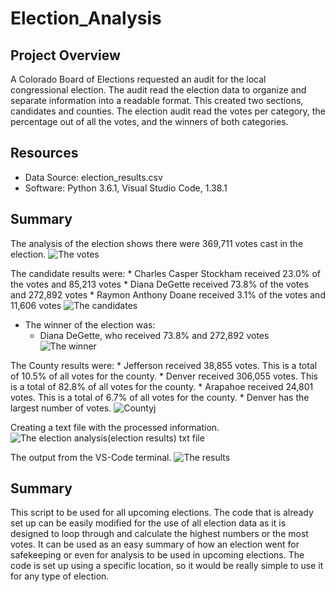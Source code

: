 # Election_Analysis

## Project Overview
A Colorado Board of Elections requested an audit for the local congressional election. The audit read the election data to organize and separate information into a readable format. This created two sections, candidates and counties. The election audit read the votes per category, the percentage out of all the votes, and the winners of both categories.

## Resources
- Data Source: election_results.csv
- Software: Python 3.6.1, Visual Studio Code, 1.38.1

## Summary
The analysis of the election shows there were 369,711 votes cast in the election.
![The votes](https://user-images.githubusercontent.com/106329824/195368758-87ecae8a-3bc4-49a0-ae8d-69f6961031c2.png)

The candidate results were:
    * Charles Casper Stockham received 23.0% of the votes and 85,213 votes
    * Diana DeGette received 73.8% of the votes and 272,892 votes
    * Raymon Anthony Doane received 3.1% of the votes and 11,606 votes
![The candidates](https://user-images.githubusercontent.com/106329824/195368667-18881e28-d7ac-4bbc-9b93-8b3eed3d43e1.png)
    
* The winner of the election was:
    *  Diana DeGette, who received 73.8% and 272,892 votes
![The winner](https://user-images.githubusercontent.com/106329824/195369106-970e20c6-c2ac-42af-9ac9-0f6e22cd5c8f.png)

The County results were: 
    * Jefferson received 38,855 votes. This is a total of 10.5% of all votes for the county.
    * Denver received 306,055 votes. This is a total of 82.8% of all votes for the county.
    * Arapahoe received 24,801 votes. This is a total of 6.7% of all votes for the county.
        * Denver has the largest number of votes.
![Countyj](https://user-images.githubusercontent.com/106329824/195370916-e7ad44f5-73dc-45e7-943b-059644e3f2ba.png)

Creating a text file with the processed information.
![The election analysis(election results) txt file](https://user-images.githubusercontent.com/106329824/183518517-012314f3-9c19-495c-83d2-2f50352fd2a6.png)

The output from the VS-Code terminal.
![The results](https://user-images.githubusercontent.com/106329824/183518317-c3a726f3-ede0-4783-85a7-8720f692832e.png)

## Summary
This script to be used for all upcoming elections. The code that is already set up can be easily modified for the use of all election data as it is designed to loop through and calculate the highest numbers or the most votes. It can be used as an easy summary of how an election went for safekeeping or even for analysis to be used in upcoming elections. The code is set up using a specific location, so it would be really simple to use it for any type of election.

